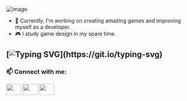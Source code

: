 ![image](https://user-images.githubusercontent.com/20231377/121440251-3b29c980-c990-11eb-9d5a-d22e5396694d.png)



- 🔭 Currently, I'm working on creating amazing games and improving myself as a developer. 
- 🎮 I study game design in my spare time.

[![Typing SVG](https://readme-typing-svg.herokuapp.com?lines=Technology+Stack%3A;SOLID%2C+Zenject%2C+DOTween%2C+Git+etc.)](https://git.io/typing-svg)
-
 <h3 align="left">📫 Connect with me:</h3>
<p align="left"> 
<a href="https://twitter.com/Stand1kk" target="blank"><img align="center" src="https://cdn.jsdelivr.net/npm/simple-icons@3.0.1/icons/twitter.svg" alt="" height="30" width="40" /></a>
<a href="http://instagram.com/yatsenko.denisss" target="blank"><img align="center" src="https://cdn.jsdelivr.net/npm/simple-icons@3.0.1/icons/instagram.svg" alt="" height="30" width="40" /></a>
<a href="https://telegram.me/deyats" target="blank"><img align="center" src="https://cdn.jsdelivr.net/npm/simple-icons@v3/icons/telegram.svg" alt="" height="30" width="40" /></a>
</p>
